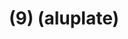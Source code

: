 ---
inv_num: 2022-040
add_credit:
url: 2022-040
title: "- (9) (aluplate)"
year: '2022'
display_year: '2022'
medium: Raw aluplate aluminium
dims: 200 x 100 cm
pitch: alu / track suits / majerus ;-)
ps:
live_url:
youtube:
related_code: https://github.com/coryarcangel/alu
subheading:
download:
commission:
layout: things-i-made
---